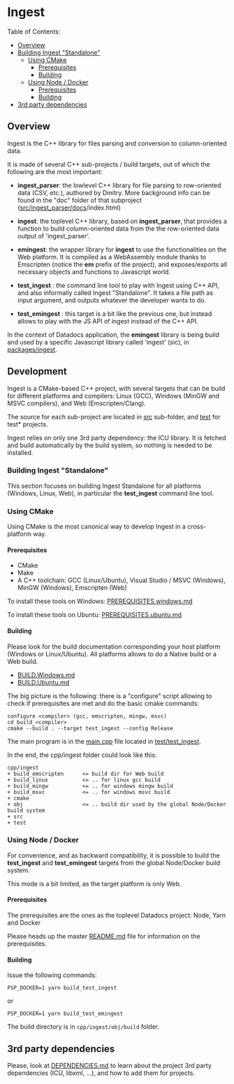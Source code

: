 # Ingest

Table of Contents:
- [Overview](#overview)
- [Building Ingest "Standalone"](#building-ingest-standalone)
  - [Using CMake](#using-cmake)
    - [Prerequisites](#prerequisites)
    - [Building](#building)
  - [Using Node / Docker](#using-node--docker)
    - [Prerequisites](#prerequisites-1)
    - [Building](#building-1)
- [3rd party dependencies](#3rd-party-dependencies)
                   
## Overview

Ingest is the C++ library for files parsing and conversion to column-oriented data.

It is made of several C++ sub-projects / build targets, out of which the following are the most important:

- __ingest_parser__: the lowlevel C++ library for file parsing to row-oriented data (CSV, etc.), authored by Dmitry. More background info can 
be found in the "doc" folder of that subproject ([src/ingest_parser/docs](src/ingest_parser/docs)/index.html)

- __ingest__: the toplevel C++ library, based on __ingest_parser__, that provides a function to build column-oriented data from the the row-oriented data output of 'ingest_parser'.

- __emingest__: the wrapper library for __ingest__ to use the functionalities on the Web platform. It is compiled as a WebAssembly module thanks to Emscripten (notice the __em__ prefix of the project), and exposes/exports all necessary objects and functions to Javascript world.

- __test_ingest__ : the command line tool to play with Ingest using C++ API, and also informally called Ingest "Standalone". It takes a file path as input argument, and outputs whatever the developer wants to do. 

- __test_emingest__ : this target is a bit like the previous one, but instead allows to play with the JS API of ingest instead of the C++ API.

In the context of Datadocs application, the __emingest__ library is being build and used by a specific Javascript library called 'ingest' (sic), in [packages/ingest](../../packages/ingest).

## Development

Ingest is a CMake-based C++ project, with several targets that can be build for different platforms and compilers: Linux (GCC), Windows (MinGW and MSVC compilers), and Web (Emscripten/Clang).

The source for each sub-project are located in [src](./src) sub-folder, and [test](./test) for test* projects.

Ingest relies on only one 3rd party dependency: the ICU library. It is fetched and build automatically by the build system, so nothing is needed to be installed.

### Building Ingest "Standalone"

This section focuses on building Ingest Standalone for all platforms (Windows, Linux, Web), in particular the __test_ingest__ command line tool.

### Using CMake

Using CMake is the most canonical way to develop Ingest in a cross-platform way.

#### Prerequisites

- CMake
- Make
- A C++ toolchain: GCC (Linux/Ubuntu), Visual Studio / MSVC (Windows), MinGW (Windows), Emscripten (Web)

To install these tools on Windows: [PREREQUISITES.windows.md](./PREREQUISITES.windows.md)

To install these tools on Ubuntu: [PREREQUISITES.ubuntu.md](./PREREQUISITES.ubuntu.md)

#### Building

Please look for the build documentation corresponding your host platform (Windows or Linux/Ubuntu).
All platforms allows to do a Native build or a Web build.

- [BUILD.Windows.md](./BUILD.Windows.md)
- [BUILD.Ubuntu.md](./BUILD.Ubuntu.md)

The big picture is the following: there is a "configure" script allowing to check if prerequisites are met and do the basic cmake commands:

```
configure <compiler> (gcc, emscripten, mingw, msvc)
cd build_<compiler>
cmake --build . --target test_ingest --config Release
```

The main program is in the [main.cpp](./test/test_ingest/main.cpp) file located in [test/test_ingest](./test/test_ingest).

In the end, the cpp/ingest folder could look like this:

```
cpp/ingest
+ build_emscripten      <= build dir for Web build
+ build_linux           <= .. for linux gcc build
+ build_mingw           <= .. for windows mingw build
+ build_msvc            <= .. for windows msvc build
+ cmake
+ obj                   <= .. build dir used by the global Node/Docker build system
+ src
+ test
```

### Using Node / Docker

For convenience, and as backward compatibility, it is possible to build the __test_ingest__ and __test_emingest__ targets from the global Node/Docker build system.

This mode is a bit limited, as the target platform is only Web.

#### Prerequisites

The prerequisites are the ones as the toplevel Datadocs project: Node, Yarn and Docker

Please heads up the master [README.md](./../../README.md) file for information on the prerequisites.

#### Building

Issue the following commands:

```
PSP_DOCKER=1 yarn build_test_ingest
```
or
```
PSP_DOCKER=1 yarn build_test_emingest
```

The build directory is in `cpp/ingest/obj/build` folder.

## 3rd party dependencies

Please, look at [DEPENDENCIES.md](./DEPENDENCIES.md) to learn about the project 3rd party dependencies (ICU, libxml, ...), and how to add them for projects.
